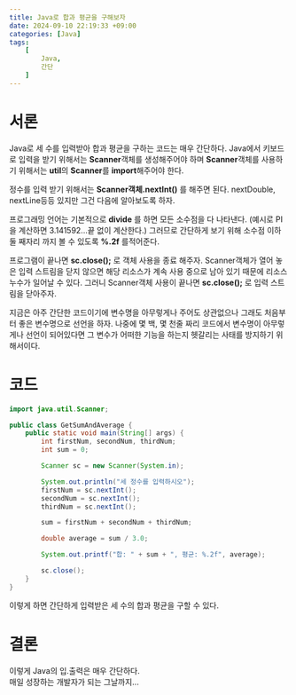 ```yaml
---
title: Java로 합과 평균을 구해보자
date: 2024-09-10 22:19:33 +09:00
categories: [Java]
tags:
    [
        Java,
        간단
    ]
---
```

# 서론
Java로 세 수를 입력받아 합과 평균을 구하는 코드는 매우 간단하다. Java에서 키보드로 입력을 받기 위해서는 **Scanner**객체를 생성해주어야 하며 **Scanner**객체를 사용하기 위해서는 **util**의 **Scanner**를 **import**해주어야 한다.

정수를 입력 받기 위해서는 **Scanner객체.nextInt()** 를 해주면 된다. nextDouble, nextLine등등 있지만 그건 다음에 알아보도록 하자.  

프로그래밍 언어는 기본적으로 **divide** 를 하면 모든 소수점을 다 나타낸다. (예시로 PI을 계산하면 3.141592...끝 없이 계산한다.) 그러므로 간단하게 보기 위해 소수점 이하 둘 째자리 까지 볼 수 있도록 **%.2f** 를적어준다.

프로그램이 끝나면 **sc.close();** 로 객체 사용을 종료 해주자. Scanner객체가 열어 놓은 입력 스트림을 닫지 않으면 해당 리소스가 계속 사용 중으로 남아 있기 때문에 리소스 누수가 일어날 수 있다. 그러니 Scanner객체 사용이 끝나면 **sc.close();** 로 입력 스트림을 닫아주자.

지금은 아주 간단한 코드이기에 변수명을 아무렇게나 주어도 상관없으나 그래도 처음부터 좋은 변수명으로 선언을 하자. 나중에 몇 백, 몇 천줄 짜리 코드에서 변수명이 아무렇게나 선언이 되어있다면 그 변수가 어떠한 기능을 하는지 헷갈리는 사태를 방지하기 위해서이다.

# 코드

~~~java
import java.util.Scanner;

public class GetSumAndAverage {
    public static void main(String[] args) {
        int firstNum, secondNum, thirdNum;
        int sum = 0;

        Scanner sc = new Scanner(System.in);

        System.out.println("세 정수를 입력하시오");
        firstNum = sc.nextInt();
        secondNum = sc.nextInt();
        thirdNum = sc.nextInt();

        sum = firstNum + secondNum + thirdNum;

        double average = sum / 3.0;

        System.out.printf("합: " + sum + ", 평균: %.2f", average);

        sc.close();
    }
}
~~~  
이렇게 하면 간단하게 입력받은 세 수의 합과 평균을 구할 수 있다.

# 결론
이렇게 Java의 입.출력은 매우 간단하다.  
매일 성장하는 개발자가 되는 그날까지...